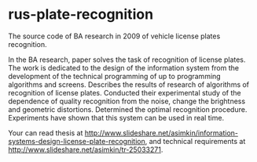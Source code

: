 rus-plate-recognition
=====================

The source code of BA research in 2009 of vehicle license plates recognition.

In the BA research, paper solves the task of recognition of license plates. The work is dedicated to the design of the information system from the development of the technical programming of up to programming algorithms and screens. Describes the results of research of algorithms of recognition of license plates. Conducted their experimental study of the dependence of quality recognition from the noise, change the brightness and geometric distortions. Determined the optimal recognition procedure. Experiments have shown that this system can be used in real time.

Your can read thesis at http://www.slideshare.net/asimkin/information-systems-design-license-plate-recognition, and technical requirements at http://www.slideshare.net/asimkin/tr-25033271.
